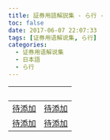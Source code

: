 ```yaml
---
title: 証券用語解説集 - ら行 -
toc: false
date: 2017-06-07 22:07:33
tags: [证券用语解说集, ら行]
categories:
  - 证券用语解说集
  - 日本語
  - ら行
---
```


| &nbsp; | &nbsp; |
| :----- | :----- |
| [待添加](/证券用语解说集/日本語/ら行/#) | [待添加](/证券用语解说集/日本語/ら行/#) |
| [待添加](/证券用语解说集/日本語/ら行/#) | [待添加](/证券用语解说集/日本語/ら行/#) |
